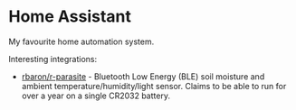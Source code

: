 # Home Assistant

My favourite home automation system.

Interesting integrations:

- [rbaron/r-parasite](https://github.com/rbaron/b-parasite) - Bluetooth Low
  Energy (BLE) soil moisture and ambient temperature/humidity/light sensor.
  Claims to be able to run for over a year on a single CR2032 battery.
